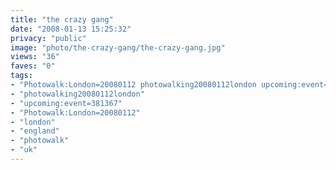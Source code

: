 ```yaml
---
title: "the crazy gang"
date: "2008-01-13 15:25:32"
privacy: "public"
image: "photo/the-crazy-gang/the-crazy-gang.jpg"
views: "36"
faves: "0"
tags:
- "Photowalk:London=20080112 photowalking20080112london upcoming:event=381367 london england uk Photowalk:London=20080112"
- "photowalking20080112london"
- "upcoming:event=381367"
- "Photowalk:London=20080112"
- "london"
- "england"
- "photowalk"
- "uk"
---
```


